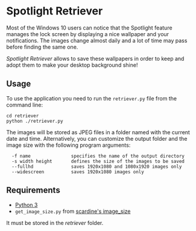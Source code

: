 # Spotlight Retriever

Most of the Windows 10 users can notice that the Spotlight feature manages the lock screen by displaying a nice wallpaper and your notifications. The images change almost daily and a lot of time may pass before finding the same one.

*Spotlight Retriever* allows to save these wallpapers in order to keep and adopt them to make your desktop background shine!



## Usage

To use the application you need to run the `retriever.py` file from the command line:

```
cd retriever
python ./retriever.py
```

The images will be stored as JPEG files in a folder named with the current date and time. Alternatively, you can customize the output folder and the image size with the following program arguments:

```
  -f name          		specifies the name of the output directory
  -s width height  		defines the size of the images to be saved
  --fullhd         		saves 1920x1080 and 1080x1920 images only
  --widescreen     		saves 1920x1080 images only
```



## Requirements

- [Python 3](https://www.python.org)
- `get_image_size.py` from [scardine's image_size](https://github.com/scardine/image_size)

It must be stored in the *retriever* folder.
